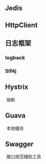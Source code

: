 ## Jedis

## HttpClient



## 日志框架

### logback



### Slf4j



## Hystrix

​	熔断

## Guava

​	本地缓存

## Swagger

​	接口规范辅助工具